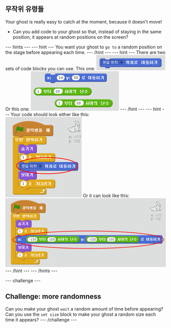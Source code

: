 ## 무작위 유령들

Your ghost is really easy to catch at the moment, because it doesn't move!

+ Can you add code to your ghost so that, instead of staying in the same position, it appears at random positions on the screen?

\--- hints \--- \--- hint \--- You want your ghost to `go to` a random position on the stage before appearing each time. \--- /hint \--- \--- hint \--- There are two sets of code blocks you can use. This one: ![screenshot](images/ghost-random-blocks-1.png) Or this one: ![screenshot](images/ghost-random-blocks-2.png) \--- /hint \--- \--- hint \--- Your code should look either like this: ![screenshot](images/ghost-random-code-1.png) Or it can look like this: ![screenshot](images/ghost-random-code-2.png) \--- /hint \--- \--- /hints \---

\--- challenge \---

## Challenge: more randomness

Can you make your ghost `wait` a random amount of time before appearing? Can you use the `set size` block to make your ghost a random size each time it appears? \--- /challenge \---